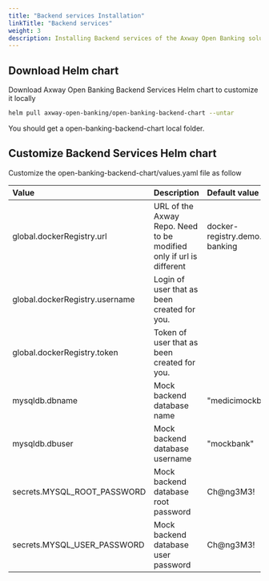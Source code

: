 ```yaml
---
title: "Backend services Installation"
linkTitle: "Backend services"
weight: 3
description: Installing Backend services of the Axway Open Banking solution
---
```



## Download Helm chart

Download Axway Open Banking Backend Services Helm chart to customize it locally

```bash
helm pull axway-open-banking/open-banking-backend-chart --untar
```

You should get a open-banking-backend-chart local folder.

## Customize Backend Services  Helm chart

Customize the open-banking-backend-chart/values.yaml file as follow

| Value         | Description                           | Default value  |
|:------------- |:------------------------------------- |:-------------- |
| global.dockerRegistry.url | URL of the Axway Repo. Need to be modified only if url is different| docker-registry.demo.axway.com/open-banking |
| global.dockerRegistry.username | Login of user that as been created for you. |  |
| global.dockerRegistry.token | Token of user that as been created for you. |  |
| mysqldb.dbname | Mock backend database name |  "medicimockbackend" |
| mysqldb.dbuser | Mock backend database username |  "mockbank" |
| secrets.MYSQL_ROOT_PASSWORD | Mock backend database root password | Ch@ng3M3! |
| secrets.MYSQL_USER_PASSWORD | Mock backend database user password | Ch@ng3M3! |
